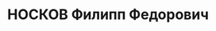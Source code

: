 ---
title: НОСКОВ Филипп Федорович
description: 'Род. в 1899, Томская губ., Мариинский уезд, с. Н-Николаевка, русский,
  обр.: высшее, ранее член ВКП(б). Проживал: Томск. ТЭМИИТ, научный сотрудник

  Арестован 26.09.1936. Обв.: к-р троцкистская организация. Приговор: 29.04.1937 –
  10 лет, 5 лет поражения в правах.

  Реабилитирован 04.07.1956'
---